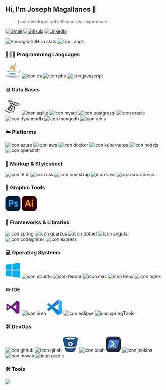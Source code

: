 <!-- Your title -->
## Hi, I'm Joseph Magallanes 👋
> I am developer with 10 year old experience.

<!-- Your badges - You can use the website to generate badges: https://shields.io/ -->
[![Gmail](https://img.shields.io/badge/Gmail-D14836?style=for-the-badge&logo=gmail&logoColor=white)](mailto:josephcarlos.jcmn@gmail.com)
[![GitHub](https://img.shields.io/badge/github-%23121011.svg?style=for-the-badge&logo=github&logoColor=white)](https://github.com/josephmn)
[![LinkedIn](https://img.shields.io/badge/linkedin-%230077B5.svg?style=for-the-badge&logo=linkedin&logoColor=white)](https://www.linkedin.com/in/joseph-magallanes-nolazco/)
<br />
<!--&nbsp;-->
<!--![Most Languages](https://github-readme-stats.anuraghazra1.vercel.app/api/top-langs/?username=josephmn&theme=light&hide_border=true&no-bg=true&no-frame=true&langs_count=10)-->
<!--[![Top Langs](https://github-readme-stats.vercel.app/api/top-langs/?username=josephmn)](https://github.com/anuraghazra/github-readme-stats)-->
<!--![Top Langs](https://github-readme-stats.vercel.app/api/top-langs/?username=josephmn&size_weight=0.5&count_weight=0.5)-->
<!--![Top Langs](https://github-readme-stats.vercel.app/api/top-langs/?username=josephmn&hide=javascript,html)-->
<!--[![Top Langs](https://github-readme-stats.vercel.app/api/top-langs/?username=josephmn&layout=donut)](https://github.com/josephmn/github-readme-stats)-->
<!--[![Top Langs](https://github-readme-stats.vercel.app/api/top-langs/?username=josephmn&layout=donut-vertical)](https://github.com/josephmn/github-readme-stats)-->
<!--[![Top Langs](https://github-readme-stats.vercel.app/api/top-langs/?username=josephmn&layout=pie)](https://github.com/josephmn/github-readme-stats)-->

<!-- chart -->
![Anurag's GitHub stats](https://github-readme-stats.vercel.app/api?username=josephmn&show_icons=true&bg_color=00000000)
![Top Langs](https://github-readme-stats.vercel.app/api/top-langs/?username=josephmn&layout=compact)
<!--![Top Langs](https://github-readme-stats.vercel.app/api/top-langs/?username=josephmn&hide_progress=true)-->

<!-- Programming Languages -->
### 👨🏻‍💻 Programming Languages
<p align="left">
  <img height="48px" width="48px" alt="icon java" src="https://raw.githubusercontent.com/gilbarbara/logos/de2c1f96ff6e74ea7ea979b43202e8d4b863c655/logos/java.svg"/>
  <img height="48px" width="48px" alt="icon cs" src="https://raw.githubusercontent.com/abranhe/programming-languages-logos/e1be48ad2dffe3e6e0e24fdefa9e740167fb2315/src/csharp/csharp.svg"/>
  <img height="48px" width="48px" alt="icon php" src="https://skillicons.dev/icons?i=php"/>
  <img height="48px" width="48px" alt="icon javascript" src="https://www.vectorlogo.zone/logos/javascript/javascript-icon.svg"/>
</p>

<!-- Data Bases -->
### 📊 Data Bases
<p align="left">
  <img height="48px" width="48px" alt="icon mssql" src="https://raw.githubusercontent.com/fizzed/font-mfizz/ccff3ec9555918c0a67ed6b5f360af5841045e3e/src/svg/mssql.svg"/>
  <img height="48px" width="48px" alt="icon sqlite" src="https://www.vectorlogo.zone/logos/sqlite/sqlite-icon.svg"/>
  <img height="48px" width="48px" alt="icon mysql" src="https://www.vectorlogo.zone/logos/mysql/mysql-icon.svg"/>
  <img height="48px" width="48px" alt="icon postgresql" src="https://www.vectorlogo.zone/logos/postgresql/postgresql-icon.svg"/>
  <img height="48px" width="48px" alt="icon oracle" src="https://www.vectorlogo.zone/logos/oracle/oracle-icon.svg"/>
  <img height="48px" width="48px" alt="icon dynamodb" src="https://cdn.worldvectorlogo.com/logos/aws-dynamodb.svg"/>
  <img height="48px" width="48px" alt="icon mongodb" src="https://www.vectorlogo.zone/logos/mongodb/mongodb-icon.svg"/>
  <img height="48px" width="48px" alt="icon redis" src="https://www.vectorlogo.zone/logos/redis/redis-icon.svg"/>
</p>

<!-- Platforms -->
### ☁️ Platforms
<p align="left">
  <img height="48px" width="48px" alt="icon azure" src="https://raw.githubusercontent.com/gilbarbara/logos/de2c1f96ff6e74ea7ea979b43202e8d4b863c655/logos/microsoft-azure.svg"/>
  <img height="48px" width="48px" alt="icon aws" src="https://upload.wikimedia.org/wikipedia/commons/thumb/9/93/Amazon_Web_Services_Logo.svg/1920px-Amazon_Web_Services_Logo.svg.png"/>
  <img height="48px" width="48px" alt="icon docker" src="https://www.vectorlogo.zone/logos/docker/docker-tile.svg"/>
  <img height="48px" width="48px" alt="icon kubernetes" src="https://www.vectorlogo.zone/logos/kubernetes/kubernetes-icon.svg"/>
  <img height="48px" width="48px" alt="icon nodejs" src="https://www.vectorlogo.zone/logos/nodejs/nodejs-icon.svg"/>
  <img height="48px" width="48px" alt="icon openshift" src="https://www.vectorlogo.zone/logos/openshift/openshift-icon.svg"/>
</p>

<!-- Markup & Stylesheet -->
### 🌟 Markup & Stylesheet
<p align="left">
  <img height="48px" width="48px" alt="icon html" src="https://www.vectorlogo.zone/logos/w3_html5/w3_html5-icon.svg"/>
  <img height="48px" width="48px" alt="icon css" src="https://www.vectorlogo.zone/logos/w3_css/w3_css-icon~old.svg"/>
  <img height="48px" width="48px" alt="icon bootstrap" src="https://www.vectorlogo.zone/logos/getbootstrap/getbootstrap-icon.svg"/>
  <img height="48px" width="48px" alt="icon sass" src="https://www.vectorlogo.zone/logos/sass-lang/sass-lang-icon.svg"/>
  <img height="48px" width="48px" alt="icon wordpress" src="https://www.vectorlogo.zone/logos/wordpress/wordpress-tile.svg"/>
</p>

<!-- Graphic Tools -->
### 💎 Graphic Tools
<p align="left">
  <img height="48px" width="48px" alt="icon ps" src="https://raw.githubusercontent.com/tandpfun/skill-icons/65dea6c4eaca7da319e552c09f4cf5a9a8dab2c8/icons/Photoshop.svg"/>
  <img height="48px" width="48px" alt="icon ai" src="https://raw.githubusercontent.com/tandpfun/skill-icons/65dea6c4eaca7da319e552c09f4cf5a9a8dab2c8/icons/Illustrator.svg"/>
</p>

<!-- Frameworks & Libraries -->
### 📁 Frameworks & Libraries
<p align="left">
  <img height="48px" width="48px" alt="icon spring" src="https://www.vectorlogo.zone/logos/springio/springio-icon.svg"/>
  <img height="48px" width="48px" alt="icon quarkus" src="https://raw.githubusercontent.com/gilbarbara/logos/de2c1f96ff6e74ea7ea979b43202e8d4b863c655/logos/quarkus-icon.svg"/>
  <img height="48px" width="48px" alt="icon dotnet" src="https://www.vectorlogo.zone/logos/dotnet/dotnet-tile.svg"/>
  <img height="48px" width="48px" alt="icon angular" src="https://www.vectorlogo.zone/logos/angular/angular-icon.svg"/>
  <img height="48px" width="48px" alt="icon codeigniter" src="https://vectorwiki.com/images/Y1YX7__codeigniter.svg"/>
  <img height="48px" width="48px" alt="icon express" src="https://www.vectorlogo.zone/logos/expressjs/expressjs-icon.svg"/>
</p>

<!-- Operating Systems -->
### 💻 Operating Systems
<p align="left">
  <img height="48px" width="48px" alt="icon windows" src="https://raw.githubusercontent.com/devicons/devicon/54cfe13ac10eaa1ef817a343ab0a9437eb3c2e08/icons/windows8/windows8-original.svg"/>
  <img height="48px" width="48px" alt="icon ubuntu" src="https://www.vectorlogo.zone/logos/ubuntu/ubuntu-tile.svg"/>
  <img height="48px" width="48px" alt="icon fedora" src="https://www.vectorlogo.zone/logos/getfedora/getfedora-icon.svg"/>
  <img height="48px" width="48px" alt="icon mac" src="https://www.vectorlogo.zone/logos/apple/apple-tile.svg"/>
  <img height="48px" width="48px" alt="icon linux" src="https://www.vectorlogo.zone/logos/linux/linux-icon.svg"/>
  <img height="48px" width="48px" alt="icon nginx" src="https://www.vectorlogo.zone/logos/nginx/nginx-icon.svg"/>
</p>

<!-- IDE's -->
### ✏️ IDE
<p align="left">
  <img height="48px" width="48px" alt="icon visualstudio" src="https://raw.githubusercontent.com/gilbarbara/logos/de2c1f96ff6e74ea7ea979b43202e8d4b863c655/logos/visual-studio.svg"/>
  <img height="48px" width="48px" alt="icon idea" src="https://raw.githubusercontent.com/gilbarbara/logos/de2c1f96ff6e74ea7ea979b43202e8d4b863c655/logos/intellij-idea.svg"/>
  <img height="48px" width="48px" alt="icon vscode" src="https://raw.githubusercontent.com/bestofjs/bestofjs/aa8cb6153b81b9da303c39b0d59fd00c5d9584e3/apps/web/public/logos/vscode.dark.svg"/>
  <img height="48px" width="48px" alt="icon eclipse" src="https://raw.githubusercontent.com/gilbarbara/logos/de2c1f96ff6e74ea7ea979b43202e8d4b863c655/logos/eclipse-icon.svg"/>
  <img height="48px" width="48px" alt="icon springTools" src="https://pbs.twimg.com/profile_images/1856632411217399808/TdD2xQ8N_400x400.png"/>
</p>

<!-- DevOps -->
### 🛠️ DevOps
<p align="left">
  <img height="48px" width="48px" alt="icon github" src="https://www.vectorlogo.zone/logos/github/github-tile.svg"/>
  <img height="48px" width="48px" alt="icon gitlab" src="https://www.vectorlogo.zone/logos/gitlab/gitlab-tile.svg"/>
  <img height="48px" width="48px" alt="icon bitbucket" src="https://raw.githubusercontent.com/gilbarbara/logos/de2c1f96ff6e74ea7ea979b43202e8d4b863c655/logos/bitbucket.svg"/>
  <img height="48px" width="48px" alt="icon bash" src="https://www.vectorlogo.zone/logos/gnu_bash/gnu_bash-icon.svg"/>
  <img height="48px" width="48px" alt="icon powershell" src="https://raw.githubusercontent.com/tandpfun/skill-icons/65dea6c4eaca7da319e552c09f4cf5a9a8dab2c8/icons/Powershell-Dark.svg"/>
  <img height="48px" width="48px" alt="icon jenkins" src="https://www.vectorlogo.zone/logos/jenkins/jenkins-icon.svg"/>
  <img height="48px" width="48px" alt="icon maven" src="https://www.vectorlogo.zone/logos/apache_maven/apache_maven-icon.svg"/>
  <img height="48px" width="48px" alt="icon gradle" src="https://www.vectorlogo.zone/logos/gradle/gradle-icon.svg"/>
</p>

<!-- Tools -->
### 🛠️ Tools
<p align="left">
  <a href="https://skillicons.dev">
    <img src="https://skillicons.dev/icons?i=terraform,postman,notion,elasticsearch,grafana," />
  </a>
</p>

